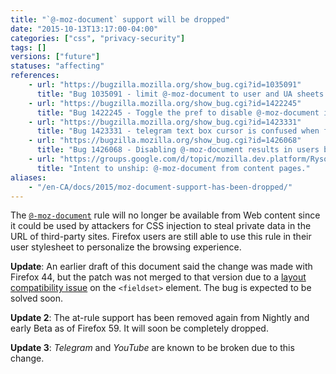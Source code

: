 ```yaml
---
title: "`@-moz-document` support will be dropped"
date: "2015-10-13T13:17:00-04:00"
categories: ["css", "privacy-security"]
tags: []
versions: ["future"]
statuses: "affecting"
references:
    - url: "https://bugzilla.mozilla.org/show_bug.cgi?id=1035091"
      title: "Bug 1035091 - limit @-moz-document to user and UA sheets (Makes it useless for exfiltration in CSS-injection attacks)"
    - url: "https://bugzilla.mozilla.org/show_bug.cgi?id=1422245"
      title: "Bug 1422245 - Toggle the pref to disable @-moz-document in content pages on release"
    - url: "https://bugzilla.mozilla.org/show_bug.cgi?id=1423331"
      title: "Bug 1423331 - telegram text box cursor is confused when focusing both window and textbox in 59.0a1 (2017-12-05) (64-bit)"
    - url: "https://bugzilla.mozilla.org/show_bug.cgi?id=1426068"
      title: "Bug 1426068 - Disabling @-moz-document results in users being unable to enter line-breaks into YouTube comments"
    - url: "https://groups.google.com/d/topic/mozilla.dev.platform/RysotXvooV0/discussion"
      title: "Intent to unship: @-moz-document from content pages."
aliases:
    - "/en-CA/docs/2015/moz-document-support-has-been-dropped/"
---
```

The [`@-moz-document`](https://developer.mozilla.org/en-US/docs/Web/CSS/@document) rule will no longer be available from Web content since it could be used by attackers for CSS injection to steal private data in the URL of third-party sites. Firefox users are still able to use this rule in their user stylesheet to personalize the browsing experience.

**Update**: An earlier draft of this document said the change was made with Firefox 44, but the patch was not merged to that version due to a [layout compatibility issue](https://bugzilla.mozilla.org/show_bug.cgi?id=504622) on the `<fieldset>` element. The bug is expected to be solved soon.

**Update 2**: The at-rule support has been removed again from Nightly and early Beta as of Firefox 59. It will soon be completely dropped.

**Update 3**: *Telegram* and *YouTube* are known to be broken due to this change.
